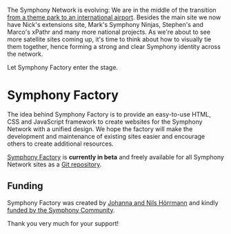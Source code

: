 The Symphony Network is evolving: We are in the middle of the transition [from a theme park to an international airport](http://getsymphony.com/discuss/blog/entry/new-symphony-website-plans/). Besides the main site we now have Nick's extensions site, Mark's Symphony Ninjas, Stephen's and Marco's xPathr and many more national projects. As we're about to see more satellite sites coming up, it's time to think about how to visually tie them together, hence forming a strong and clear Symphony identity across the network.

Let Symphony Factory enter the stage. 

# Symphony Factory

The idea behind Symphony Factory is to provide an easy-to-use HTML, CSS and JavaScript framework to create websites for the Symphony Network with a unified design. We hope the factory will make the development and maintenance of existing sites easier and encourage others to create additional resources.

[Symphony Factory](http://symphonycms.github.com/factory/) is **currently in beta** and freely available for all Symphony Network sites as a [Git repository](https://github.com/symphonycms/factory/).

## Funding

Symphony Factory was created by [Johanna and Nils Hörrmann](http://hananils.de) and kindly [funded by the Symphony Community](http://pledgie.com/campaigns/18062).

Thank you very much for your support!